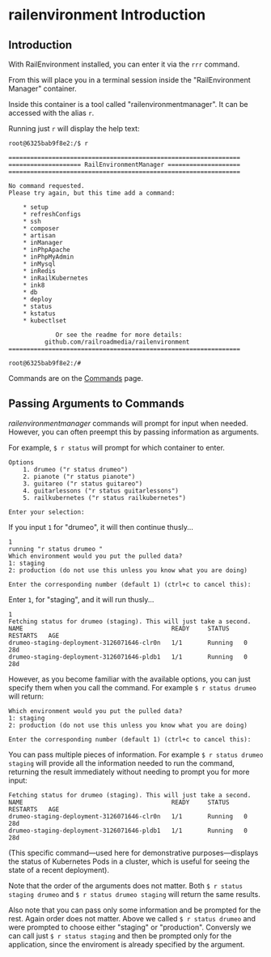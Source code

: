 railenvironment Introduction
=

Introduction
-

With RailEnvironment installed, you can enter it via the `rrr` command.

From this will place you in a terminal session inside the "RailEnvironment Manager" container.

Inside this container is a tool called "railenvironmentmanager". It can be accessed with the alias `r`.

Running just `r` will display the help text:

    root@6325bab9f8e2:/$ r

    ================================================================
    ==================== RailEnvironmentManager ====================
    ================================================================

    No command requested.
    Please try again, but this time add a command:

        * setup
        * refreshConfigs
        * ssh
        * composer
        * artisan
        * inManager
        * inPhpApache
        * inPhpMyAdmin
        * inMysql
        * inRedis
        * inRailKubernetes
        * ink8
        * db
        * deploy
        * status
        * kstatus
        * kubectlset

                 Or see the readme for more details:
              github.com/railroadmedia/railenvironment
    ================================================================

    root@6325bab9f8e2:/#

Commands are on the [Commands](../docs/commands) page.

Passing Arguments to Commands
-

*railenvironmentmanager* commands will prompt for input when needed. However, you can often preempt this by passing information as arguments.

For example, `$ r status` will prompt for which container to enter.

    Options
        1. drumeo ("r status drumeo")
        2. pianote ("r status pianote")
        3. guitareo ("r status guitareo")
        4. guitarlessons ("r status guitarlessons")
        5. railkubernetes ("r status railkubernetes")

    Enter your selection:

If you input `1` for "drumeo", it will then continue thusly...

    1
    running "r status drumeo "
    Which environment would you put the pulled data?
    1: staging
    2: production (do not use this unless you know what you are doing)

    Enter the corresponding number (default 1) (ctrl+c to cancel this):

Enter `1`, for "staging", and it will run thusly...

    1
    Fetching status for drumeo (staging). This will just take a second.
    NAME                                         READY     STATUS    RESTARTS   AGE
    drumeo-staging-deployment-3126071646-clr0n   1/1       Running   0          28d
    drumeo-staging-deployment-3126071646-pldb1   1/1       Running   0          28d

However, as you become familiar with the available options, you can just specify them when you call the command. For example `$ r status drumeo` will return:

    Which environment would you put the pulled data?
    1: staging
    2: production (do not use this unless you know what you are doing)

    Enter the corresponding number (default 1) (ctrl+c to cancel this):

You can pass multiple pieces of information. For example `$ r status drumeo staging` will provide all the information needed to run the command, returning the result immediately without needing to prompt you for more input:

    Fetching status for drumeo (staging). This will just take a second.
    NAME                                         READY     STATUS    RESTARTS   AGE
    drumeo-staging-deployment-3126071646-clr0n   1/1       Running   0          28d
    drumeo-staging-deployment-3126071646-pldb1   1/1       Running   0          28d

(This specific command—used here for demonstrative purposes—displays the status of Kubernetes Pods in a cluster, which is useful for seeing the state of a recent deployment).

Note that the order of the arguments does not matter. Both `$ r status staging drumeo` and `$ r status drumeo staging` will return the same results.

Also note that you can pass only some information and be prompted for the rest. Again order does not matter. Above we called `$ r status drumeo` and were prompted to choose either "staging" or "production". Conversly we can call just `$ r status staging` and then be prompted only for the application, since the enviroment is already specified by the argument.